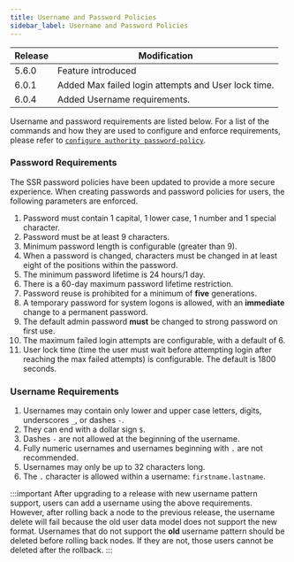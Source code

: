 ```yaml
---
title: Username and Password Policies
sidebar_label: Username and Password Policies
---
```


| Release | Modification |
| ------- | ------------ |
| 5.6.0   | Feature introduced |
| 6.0.1   | Added Max failed login attempts and User lock time. |
| 6.0.4   | Added Username requirements. |

Username and password requirements are listed below. For a list of the commands and how they are used to configure and enforce requirements, please refer to [`configure authority password-policy`](config_command_guide.md#configure-authority-password-policy).

### Password Requirements

The SSR password policies have been updated to provide a more secure experience. When creating passwords and password policies for users, the following parameters are enforced.

1. Password must contain 1 capital, 1 lower case, 1 number and 1 special character.
2. Password must be at least 9 characters.
3. Minimum password length is configurable (greater than 9).
4. When a password is changed, characters must be changed in at least eight of the positions within the password.
5. The minimum password lifetime is 24 hours/1 day.
6. There is a 60-day maximum password lifetime restriction.
7. Password reuse is prohibited for a minimum of **five** generations.
8. A temporary password for system logons is allowed, with an **immediate** change to a permanent password.
9. The default admin password **must** be changed to strong password on first use.
10. The maximum failed login attempts are configurable, with a default of 6.
11. User lock time (time the user must wait before attempting login after reaching the max failed attempts) is configurable. The default is 1800 seconds.

### Username Requirements

1. Usernames may contain only lower and upper case letters, digits, underscores `_`, or dashes `-`. 
2. They can end with a dollar sign `$`. 
3. Dashes `-` are not allowed at the beginning of the username. 
4. Fully numeric usernames and usernames beginning with `.` are not recommended. 
5. Usernames may only be up to 32 characters long.
6. The `.` character is allowed within a username: `firstname.lastname`.

:::important
After upgrading to a release with new username pattern support, users can add a username using the above requirements. However, after rolling back a node to the previous release, the username delete will fail because the old user data model does not support the new format. Usernames that do not support the **old** username pattern should be deleted before rolling back nodes. If they are not, those users cannot be deleted after the rollback.
:::